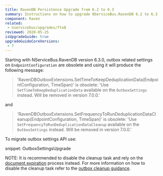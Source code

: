 ```yaml
---
title: RavenDB Persistence Upgrade from 6.2 to 6.3
summary: Instructions on how to upgrade NServiceBus.RavenDB 6.2 to 6.3
component: Raven
related:
 - nservicebus/upgrades/7to8
reviewed: 2020-05-25
isUpgradeGuide: true
upgradeGuideCoreVersions:
 - 7
---
```


Starting with NServiceBus.RavenDB version 6.3.0, outbox related settings on `EndpointConfiguration` are obsolete and using it will produce the following message:

> 'RavenDBOutboxExtensions.SetTimeToKeepDeduplicationData(EndpointConfiguration, TimeSpan)' is obsolete: 'Use `SetTimeToKeepDeduplicationData` available on the `OutboxSettings` instead. Will be removed in version 7.0.0.'

and

> 'RavenDBOutboxExtensions.SetFrequencyToRunDeduplicationDataCleanup(EndpointConfiguration, TimeSpan)' is obsolete: 'Use `SetFrequencyToRunDeduplicationDataCleanup` available on the `OutboxSettings` instead. Will be removed in version 7.0.0.'

To migrate outbox settings API use:

snippet: OutboxSettingsUpgrade

NOTE: It is recommended to disable the cleanup task and rely on the [document expiration](https://ravendb.net/docs/article-page/latest/csharp/server/extensions/expiration) process instead. For more information on how to disable the cleanup task refer to the [outbox cleanup guidance](/persistence/ravendb/outbox.md?version=raven_6.3#deduplication-record-lifespan).